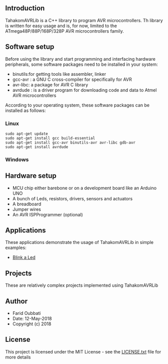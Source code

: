 ## Introduction

TahakomAVRLib is a C++ library to program AVR microcontrollers. 
Th library is written for easy usage and is, for now, limited 
to the ATmega48P/88P/168P/328P AVR microcontrollers family. 

## Software setup  

 Before using the library and start programming and interfacing hardware peripherals, some 
 software packages need to be installed in your system: 

* binutils:for getting tools like assembler, linker
* gcc-avr : a GNU C cross-compiler for specifically for AVR
* avr-libc: a package for AVR C library
* avrdude : is a driver program for downloading code and data to Atmel AVR microcontrollers

According to your operating system, these software packages can be installed as follows:

### Linux

```
sudo apt-get update
sudo apt-get install gcc build-essential
sudo apt-get install gcc-avr binutils-avr avr-libc gdb-avr
sudo apt-get install avrdude
```


### Windows





## Hardware setup  

* MCU chip either barebone or on a development board like an Arduino UNO
* A bunch of Leds, resistors, drivers, sensors and actuators
* A breadboard
* Jumper wires
* An AVR ISPProgrammer (optional)


## Applications

These applications demonstrate the usage of TahakomAVRLib in simple examples:

* [Blink a Led](TahakomAVRLib/applications/BlinkLed)


## Projects

These are relatively complex projects implemented using TahakomAVRLib


## Author

* Farid Oubbati
* Date: 12-May-2018
* Copyright (c) 2018

## License

This project is licensed under the MIT License - see the [LICENSE.txt](LICENSE.txt) file for more details
